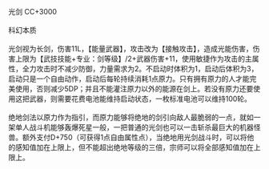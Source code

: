 <title>光剑</title>
<meta name="GENERATOR" content="WinCHM">
<meta http-equiv="Content-Type" content="text/html; charset=gb2312">
<br>光剑 CC+3000 
<br>
<br>科幻本质 
<br>
<br>光剑视为长剑，伤害11L，【能量武器】，攻击改为【接触攻击】，造成光能伤害，伤害上限为【武技技能+专业：剑等级】/2+武器伤害+11，使用敏捷作为攻击的主属性，全力攻击时不减少防御，力量需求为2。不启动时体积为1，启动后体积为3，启动只是一个自由动作，启动后每轮持续消耗1点原力。只有拥有原力的人才能完美使用，否则减少5DP；并且不能灌注原力以外的能源在剑上。若没有原力还要使用这把武器，则需要花费电池能维持启动状态，一枚标准电池可以维持100轮。 
<br>
<br>绝地剑法以原力作为指引，而原力能够将绝地的剑引向敌人最脆弱的一点，就如一架单人战斗机能够轰爆死星一般，一把普通的光剑也可以一击斩杀最巨大的机器怪兽。额外支付D+750（可获得1点自由属性点），当绝地用光剑战斗时，可以将他的感知值加在上限上，但不能超出绝地等级的三倍，宗师可以将全部感知值加在上限上。